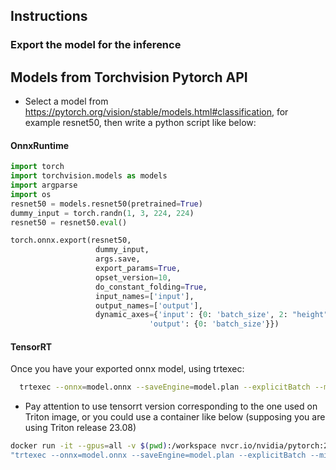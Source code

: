 ## Instructions

### Export the model for the inference
## Models from Torchvision Pytorch API

* Select a model from https://pytorch.org/vision/stable/models.html#classification, for example resnet50, then write a python script like below:

#### OnnxRuntime
 ```python
import torch
import torchvision.models as models
import argparse
import os
resnet50 = models.resnet50(pretrained=True)
dummy_input = torch.randn(1, 3, 224, 224)
resnet50 = resnet50.eval()

torch.onnx.export(resnet50,
                    dummy_input,
                    args.save,
                    export_params=True,
                    opset_version=10,
                    do_constant_folding=True,
                    input_names=['input'],
                    output_names=['output'],
                    dynamic_axes={'input': {0: 'batch_size', 2: "height", 3: 'width'},
                                'output': {0: 'batch_size'}})
  ```

 #### TensorRT
 Once you have your exported onnx model, using trtexec:
 ```bash
   trtexec --onnx=model.onnx --saveEngine=model.plan --explicitBatch --minShapes=input:1x3x224x224 --optShapes=input:1x3x224x224 --maxShapes=input:256x3x224x224

  ```

  * Pay attention to use tensorrt version corresponding to the one used on Triton image, or you could use a container like below (supposing you are using Triton release 23.08)
   ```bash
  docker run -it --gpus=all -v $(pwd):/workspace nvcr.io/nvidia/pytorch:23.08-py3 /bin/bash -cx \
   "trtexec --onnx=model.onnx --saveEngine=model.plan --explicitBatch --minShapes=input:1x3x224x224 --optShapes=input:1x3x224x224 --maxShapes=input:256x3x224x224 --fp16 
  ```  